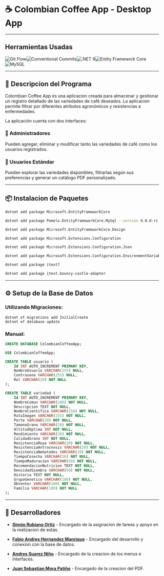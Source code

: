 # ☕ Colombian Coffee App - Desktop App

---

## Herramientas Usadas

![Git Flow](https://img.shields.io/badge/Git%20Flow-FE7A16?logo=git&logoColor=white&style=for-the-badge)![Conventional Commits](https://img.shields.io/badge/Conventional%20Commits-FE5196.svg?style=for-the-badge&logo=conventional-commits&logoColor=white)![.NET 9](https://img.shields.io/badge/.NET_9-512BD4.svg?style=for-the-badge&logo=.net&logoColor=white)![Entity Framework Core](https://img.shields.io/badge/Entity_Framework_Core-0078D7.svg?style=for-the-badge&logo=nuget&logoColor=white)![MySQL](https://img.shields.io/badge/MySQL-4479A1.svg?style=for-the-badge&logo=mysql&logoColor=white)

---

## 📖 Descripcion del Programa 

Colombian Coffee App es una aplicacion creada para almacenar y gestionar un registro detallado de las variedades de café deseados. La aplicacion permite filtrar por diferentes atributos agronómicos y resistencias a enfermedades.

La aplicación cuenta con dos interfaces:

### 🙋 Administradores 
Pueden agregar, eliminar y modificar tanto las variedades de café como los usuarios registrados.

### 👤 Usuarios Estándar 
Pueden explorar las variedades disponibles, filtrarlas según sus preferencias y generar un catálogo PDF personalizado.

---

## 📦 Instalacion de Paquetes 

```bash
dotnet add package Microsoft.EntityFrameworkCore

dotnet add package Pomelo.EntityFrameworkCore.MySql --version 9.0.0-rc.1.efcore.9.0.0

dotnet add package Microsoft.EntityFrameworkCore.Design

dotnet add package Microsoft.Extensions.Configuration

dotnet add package Microsoft.Extensions.Configuration.Json

dotnet add package Microsoft.Extensions.Configuration.EnvironmentVariables

dotnet add package itext7

dotnet add package itext.bouncy-castle-adapter
```

---

## ⚙️ Setup de la Base de Datos 

### Utilizando Migraciones:
```
dotnet ef migrations add InitialCreate
dotnet ef database update

```

### Manual:
```sql
CREATE DATABASE ColombianCoffeeApp;

USE ColombianCoffeeApp;

CREATE TABLE usuario (
    Id INT AUTO_INCREMENT PRIMARY KEY,
    NombreUsuario VARCHAR(255) NULL,
    Contrasena VARCHAR(255) NULL,
    Rol VARCHAR(20) NOT NULL
);

CREATE TABLE variedad (
    Id INT AUTO_INCREMENT PRIMARY KEY,
    NombreComun VARCHAR(100) NOT NULL,
    Descripcion TEXT NOT NULL,
    NombreCientifico VARCHAR(150) NOT NULL,
    RutaImagen VARCHAR(255) NOT NULL,
    Porte VARCHAR(20) NOT NULL,
    TamanoGrano VARCHAR(20) NOT NULL,
    AltitudOptima INT NOT NULL,
    Rendimiento VARCHAR(20) NOT NULL,
    CalidadGrano INT NOT NULL,
    ResistenciaRoya VARCHAR(20) NOT NULL,
    ResistenciaAntracnosis VARCHAR(20) NOT NULL,
    ResistenciaNematodos VARCHAR(20) NOT NULL,
    TiempoCosecha VARCHAR(50) NOT NULL,
    TiempoMaduracion VARCHAR(50) NOT NULL,
    RecomendacionNutricion TEXT NOT NULL,
    DensidadSiembra VARCHAR(50) NOT NULL,
    Historia TEXT NOT NULL,
    GrupoGenetico VARCHAR(100) NOT NULL,
    Obtentor VARCHAR(100) NOT NULL,
    Familia VARCHAR(100) NOT NULL
);
```

---

## 👥 Desarrolladores

- [**Simón Rubiano Ortiz**](https://github.com/SimonRO06) - Encargado de la asignacion de tareas y apoyo en la realizacion de estas.

- [**Fabio Andres Hernandez Manrique**](https://github.com/fabioo-hm) - Encargado del desarrollo y conexion con la base de datos.

- [**Andres Suarez Niño**](https://github.com/andresn1906) - Encargado de la creacion de los menus e interfaces.

- [**Juan Sebastian Mora Patiño**](https://github.com/sebastian221-art) - Encargado de la creacion del PDF.